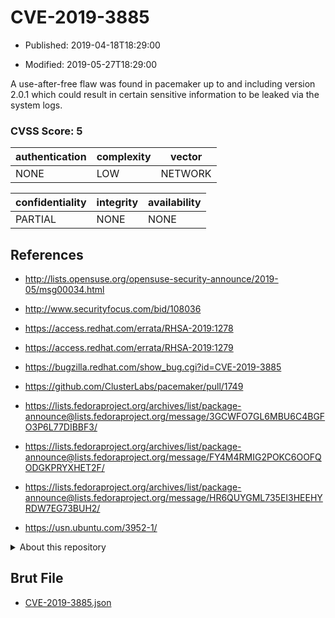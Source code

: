 # CVE-2019-3885

- Published: 2019-04-18T18:29:00

- Modified: 2019-05-27T18:29:00

A use-after-free flaw was found in pacemaker up to and including version 2.0.1 which could result in certain sensitive information to be leaked via the system logs.

### CVSS Score: **5**

| authentication | complexity | vector |
| --- | --- | --- |
| NONE | LOW | NETWORK |

| confidentiality | integrity | availability |
| --- | --- | --- |
| PARTIAL | NONE | NONE |

## References

* http://lists.opensuse.org/opensuse-security-announce/2019-05/msg00034.html

* http://www.securityfocus.com/bid/108036

* https://access.redhat.com/errata/RHSA-2019:1278

* https://access.redhat.com/errata/RHSA-2019:1279

* https://bugzilla.redhat.com/show_bug.cgi?id=CVE-2019-3885

* https://github.com/ClusterLabs/pacemaker/pull/1749

* https://lists.fedoraproject.org/archives/list/package-announce@lists.fedoraproject.org/message/3GCWFO7GL6MBU6C4BGFO3P6L77DIBBF3/

* https://lists.fedoraproject.org/archives/list/package-announce@lists.fedoraproject.org/message/FY4M4RMIG2POKC6OOFQODGKPRYXHET2F/

* https://lists.fedoraproject.org/archives/list/package-announce@lists.fedoraproject.org/message/HR6QUYGML735EI3HEEHYRDW7EG73BUH2/

* https://usn.ubuntu.com/3952-1/

<details>
<summary>About this repository</summary> 

  This repository is part of the project [Live Hack CVE](https://github.com/Live-Hack-CVE). Main website can be found [www.live-hack.org](https://www.live-hack.org) 
  
  Made by [Sn0wAlice](https://github.com/Sn0wAlice) for the people that care about security and need to have a feed of the latest CVEs. Hope you enjoy it, don't forget to star the repo and follow me on [Twitter](https://twitter.com/Sn0wAlice) and [Github](https://github.com/Sn0wAlice). And that is my [personnal website](https://www.alice-snow.me/)

  - [Home Page](https://github.com/Live-Hack-CVE)
  - [Framework](https://github.com/Live-Hack-CVE/cve-framework)
  - [CVE database](https://github.com/Live-Hack-CVE/full_database)
  - [Changelog](https://github.com/Live-Hack-CVE/Changelog)
</details>

## Brut File

* [CVE-2019-3885.json](https://raw.githubusercontent.com/Live-Hack-CVE/full_database/main/cves/2019/CVE-2019-3885.json)

